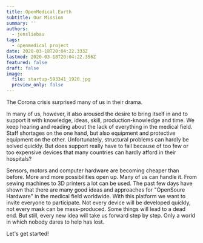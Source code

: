 ```yaml
---
title: OpenMedical.Earth
subtitle: Our Mission
summary: ''
authors:
  - jensliebau
tags:
  - openmedical project
date: 2020-03-18T20:04:22.333Z
lastmod: 2020-03-18T20:04:22.356Z
featured: false
draft: false
image:
  file: startup-593341_1920.jpg
  preview_only: false
---
```

The Corona crisis surprised many of us in their drama.

In many of us, however, it also aroused the desire to bring itself in and to support it with knowledge, ideas, skill, production-knowledge and time. We keep hearing and reading about the lack of everything in the medical field. Staff shortages on the one hand, but also equipment and protective equipment on the other. Unfortunately, structural problems can hardly be solved quickly. But does support really have to fail because of too few or too expensive devices that many countries can hardly afford in their hospitals?

Sensors, motors and computer hardware are becoming cheaper than before. More and more possibilities open up. Many of us can handle it. From sewing machines to 3D printers a lot can be used. The past few days have shown that there are many good ideas and approaches for "OpenSoure Hardware" in the medical field worldwide. With this platform we want to invite everyone to participate. Not every device will be developed quickly, not every mask can be mass-produced. Some things will lead to a dead end. But still, every new idea will take us forward step by step. Only a world in which nobody dares to help has lost.

Let's get started!